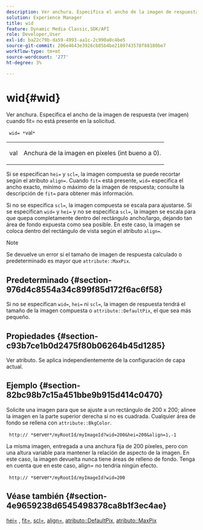 ```yaml
---
description: Ver anchura. Especifica el ancho de la imagen de respuesta (ver imagen) cuando fit= no está presente en la solicitud.
solution: Experience Manager
title: wid
feature: Dynamic Media Classic,SDK/API
role: Developer,User
exl-id: ba22c79b-da59-4993-aa1c-2c990a0c4be5
source-git-commit: 206e4643e3926cb85b4be2189743578f88180be7
workflow-type: tm+mt
source-wordcount: '277'
ht-degree: 3%

---
```


# wid{#wid}

Ver anchura. Especifica el ancho de la imagen de respuesta (ver imagen) cuando fit= no está presente en la solicitud.

` wid= *`val`*`

<table id="simpletable_E217453246F5441C896C1F69EA4D4218"> 
 <tr class="strow"> 
  <td class="stentry"> <p> <span class="varname"> val  </span> </p> </td> 
  <td class="stentry"> <p>Anchura de la imagen en píxeles (int bueno a 0). </p> </td> 
 </tr> 
</table>

Si se especifican `hei=` y `scl=`, la imagen compuesta se puede recortar según el atributo `align=`. Cuando `fit=` está presente, `wid=` especifica el ancho exacto, mínimo o máximo de la imagen de respuesta; consulte la descripción de `fit=` para obtener más información.

Si no se especifica `scl=`, la imagen compuesta se escala para ajustarse. Si se especifican `wid=` y `hei=` y no se especifica `scl=`, la imagen se escala para que quepa completamente dentro del rectángulo ancho/largo, dejando tan área de fondo expuesta como sea posible. En este caso, la imagen se coloca dentro del rectángulo de vista según el atributo `align=`.

>[!NOTE]
>
>Se devuelve un error si el tamaño de imagen de respuesta calculado o predeterminado es mayor que `attribute::MaxPix`.

## Predeterminado {#section-976d4c8554a34c899f85d172f6ac6f58}

Si no se especifican `wid=`, `hei=` ni `scl=`, la imagen de respuesta tendrá el tamaño de la imagen compuesta o `attribute::DefaultPix`, el que sea más pequeño.

## Propiedades {#section-c93b7ce1b0d2475f80b06264b45d1285}

Ver atributo. Se aplica independientemente de la configuración de capa actual.

## Ejemplo {#section-82bc98b7c15a451bbe9b915d414c0470}

Solicite una imagen para que se ajuste a un rectángulo de 200 x 200; alinee la imagen en la parte superior derecha si no es cuadrada. Cualquier área de fondo se rellena con `attribute::BkgColor`.

` http:// *`server`*/myRootId/myImageId?wid=200&hei=200&align=1,-1`

La misma imagen, entregada a una anchura fija de 200 píxeles, pero con una altura variable para mantener la relación de aspecto de la imagen. En este caso, la imagen devuelta nunca tiene áreas de relleno de fondo. Tenga en cuenta que en este caso, align= no tendría ningún efecto.

` http:// *`server`*/myRootId/myImageId?wid=200`

## Véase también {#section-4e9659238d6545498378ca8b1f3ec4ae}

[hei=](../../../../../is-api/http-ref/image-serving-api-ref/c-http-protocol-reference/c-command-reference/r-is-http-hei.md#reference-6d6f556ccc0e4b98a815e8a5c1944a96) ,  [fit=](../../../../../is-api/http-ref/image-serving-api-ref/c-http-protocol-reference/c-command-reference/r-fit.md#reference-f11bff6d93d143d6b135de3a923bc989),  [scl=](../../../../../is-api/http-ref/image-serving-api-ref/c-http-protocol-reference/c-command-reference/r-scl.md#reference-b2a74e493d0d407e98fe350551ba3fcc),  [align=](../../../../../is-api/http-ref/image-serving-api-ref/c-http-protocol-reference/c-command-reference/r-align.md#reference-b7d6b87c75124d78884f916dd6544bc7),  [atributo::DefaultPix](../../../../../is-api/image-catalog/image-serving-api-ref/c-image-catalog-reference/c-attributes-reference/r-defaultpix.md#reference-996b2c22b30f4fd9b970c84063306df1),  [atributo::MaxPix](../../../../../is-api/image-catalog/image-serving-api-ref/c-image-catalog-reference/c-attributes-reference/r-maxpix.md#reference-e167d396ac794079ba8b5e6eb16eeda5)
